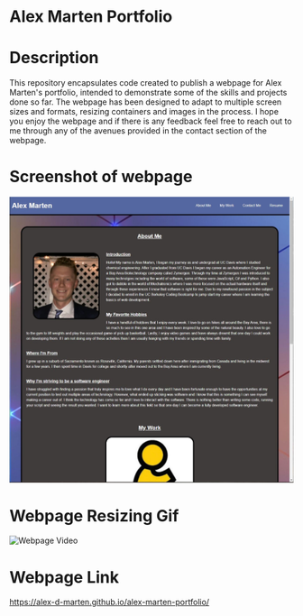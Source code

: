 # Alex Marten Portfolio

# Description
This repository encapsulates code created to publish a webpage for Alex Marten's portfolio, intended to demonstrate some of the skills and projects done so far. The webpage has been designed to adapt to multiple screen sizes and formats, resizing containers and images in the process. I hope you enjoy the webpage and if there is any feedback feel free to reach out to me through any of the avenues provided in the contact section of the webpage.

# Screenshot of webpage
![Webpage Screenshot](https://github.com/alex-d-marten/alex-marten-portfolio/blob/main/assets/images/Webpage%20Screenshot.jpg)

# Webpage Resizing Gif
![Webpage Video](https://github.com/alex-d-marten/alex-marten-portfolio/blob/main/assets/images/Alex%20Marten%20Portfolio.gif)

# Webpage Link
https://alex-d-marten.github.io/alex-marten-portfolio/
